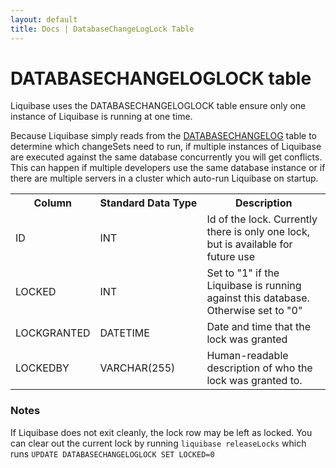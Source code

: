 ```yaml
---
layout: default
title: Docs | DatabaseChangeLogLock Table 
---
```


# DATABASECHANGELOGLOCK table

Liquibase uses the DATABASECHANGELOGLOCK table ensure only one instance of Liquibase is running at one time.

Because Liquibase simply reads from the [DATABASECHANGELOG](databasechangelog_table.html) table to determine which changeSets need to run, if multiple instances of Liquibase are executed against the same database concurrently you will get conflicts.
This can happen if multiple developers use the same database instance or if there are multiple servers in a cluster which auto-run Liquibase on startup.

<table>
    <tr><th>Column</th><th>Standard&nbsp;Data&nbsp;Type</th><th>Description</th></tr>
    <tr><td>ID</td><td>INT</td><td>Id of the lock. Currently there is only one lock, but is available for future use</td></tr>
    <tr><td>LOCKED</td><td>INT</td><td>Set to "1" if the Liquibase is running against this database. Otherwise set to "0"</td></tr>
    <tr><td>LOCKGRANTED</td><td>DATETIME</td><td>Date and time that the lock was granted</td></tr>
    <tr><td>LOCKEDBY</td><td>VARCHAR(255)</td><td>Human-readable description of who the lock was granted to.</td></tr>
</table>

### Notes

If Liquibase does not exit cleanly, the lock row may be left as locked. You can clear out the current lock by running `liquibase releaseLocks` which runs `UPDATE DATABASECHANGELOGLOCK SET LOCKED=0`

